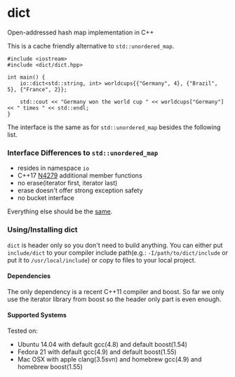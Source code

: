 dict
==========
Open-addressed hash map implementation in C++

This is a cache friendly alternative to `std::unordered_map`. 

```
#include <iostream>
#include <dict/dict.hpp>

int main() {
	io::dict<std::string, int> worldcups{{"Germany", 4}, {"Brazil", 5}, {"France", 2}};
	
	std::cout << "Germany won the world cup " << worldcups["Germany"] << " times " << std::endl;
}
```

The interface is the same as for `std::unordered_map` besides the following list.


### Interface Differences to `std::unordered_map`

 - resides in namespace `io`
 - C++17 [N4279](https://isocpp.org/files/papers/n4279.html) additional member functions
 - no erase(iterator first, iterator last)
 - erase doesn't offer strong exception safety
 - no bucket interface
 
 Everything else should be the [same](cppref).
 
### Using/Installing dict
`dict` is header only so you don't need to build anything. You can either put `include/dict` to your compiler include path(e.g.: `-I/path/to/dict/include` or put it to `/usr/local/include`) or copy to files to your local project.

#### Dependencies
The only dependency is a recent C++11 compiler and boost. So far we only use the iterator library from boost so the header only part is even enough.

#### Supported Systems
Tested on:

- Ubuntu 14.04 with default gcc(4.8) and default boost(1.54) 
- Fedora 21 with default gcc(4.9) and default boost(1.55)
- Mac OSX with apple clang(3.5svn) and homebrew gcc(4.9) and homebrew boost(1.55) 